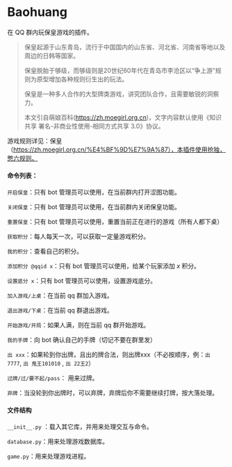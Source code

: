 # Baohuang

在 QQ 群内玩保皇游戏的插件。

>保皇起源于山东青岛，流行于中国国内的山东省、河北省、河南省等地以及周边的日韩等国家。
>
>保皇脱胎于够级，而够级则是20世纪60年代在青岛市李沧区以“争上游”规则为原型增加各种规则衍生出的玩法。
>
>保皇是一种多人合作的大型牌类游戏，讲究团队合作，且需要敏锐的洞察力。
>
>本文引自萌娘百科(https://zh.moegirl.org.cn)，文字内容默认使用《知识共享 署名-非商业性使用-相同方式共享 3.0》协议。


游戏规则详见：保皇（https://zh.moegirl.org.cn/%E4%BF%9D%E7%9A%87），本插件使用抢独，憋六规则。

#### 命令列表：

`开启保皇`：只有 bot 管理员可以使用，在当前群内打开涩图功能。

`关闭保皇`：只有 bot 管理员可以使用，在当前群内关闭保皇功能。

`重置保皇`：只有 bot 管理员可以使用，重置当前正在进行的游戏（所有人都下桌）

`获取积分`：每人每天一次，可以获取一定量游戏积分。

`我的积分`：查看自己的积分。

`添加积分 @qqid x`：只有 bot 管理员可以使用，给某个玩家添加 $x$ 积分。

`设置底分 x`：只有 bot 管理员可以使用，设置游戏底分。

`加入游戏/上桌`：在当前 qq 群加入游戏。

`退出游戏/下桌`：在当前 qq 群退出游戏。

`开始游戏/开局`：如果人满，则在当前 qq 群开始游戏。

`我的手牌`：向 bot 确认自己的手牌（切记不要在群里发）

`出 xxx`：如果轮到你出牌，且出的牌合法，则出牌xxx（不必按顺序，例：`出 7777`,  `出 鬼王101010` , `出 22王2`）

`过牌/过/要不起/pass`： 用来过牌。

`弃牌`：当没轮到你出牌时，可以弃牌，弃牌后你不需要继续打牌，按大落处理。

####  文件结构

`__init__.py` ：载入其它库，并用来处理交互与命令。

`database.py`：用来处理游戏数据库。

`game.py`：用来处理游戏进程。